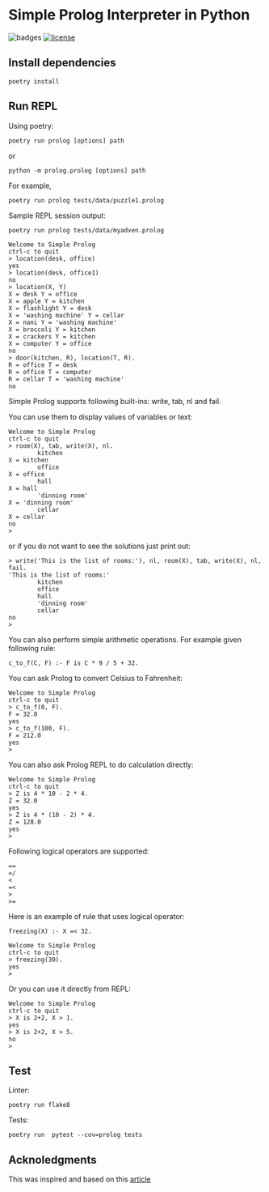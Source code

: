# Simple Prolog Interpreter in Python

![badges](https://github.com/robjsliwa/pyprolog/actions/workflows/python-package.yml/badge.svg)
[![license](https://img.shields.io/badge/License-MIT-purple.svg)](LICENSE)

## Install dependencies

```
poetry install
```

## Run REPL

Using poetry:

```
poetry run prolog [options] path
```

or

```
python -m prolog.prolog [options] path
```

For example,

```
poetry run prolog tests/data/puzzle1.prolog
```

Sample REPL session output:

```
poetry run prolog tests/data/myadven.prolog 

Welcome to Simple Prolog
ctrl-c to quit
> location(desk, office)
yes
> location(desk, office1)
no
> location(X, Y)
X = desk Y = office 
X = apple Y = kitchen 
X = flashlight Y = desk 
X = 'washing machine' Y = cellar 
X = nani Y = 'washing machine' 
X = broccoli Y = kitchen 
X = crackers Y = kitchen 
X = computer Y = office 
no
> door(kitchen, R), location(T, R).
R = office T = desk 
R = office T = computer 
R = cellar T = 'washing machine' 
no
```

Simple Prolog supports following built-ins: write, tab, nl and fail.

You can use them to display values of variables or text:

```
Welcome to Simple Prolog
ctrl-c to quit
> room(X), tab, write(X), nl.
        kitchen
X = kitchen 
        office
X = office 
        hall
X = hall 
        'dinning room'
X = 'dinning room' 
        cellar
X = cellar 
no
>
```

or if you do not want to see the solutions just print out:

```
> write('This is the list of rooms:'), nl, room(X), tab, write(X), nl, fail.
'This is the list of rooms:'
        kitchen
        office
        hall
        'dinning room'
        cellar
no
>
```

You can also perform simple arithmetic operations.  For example given following rule:

```
c_to_f(C, F) :- F is C * 9 / 5 + 32.
```

You can ask Prolog to convert Celsius to Fahrenheit:

```
Welcome to Simple Prolog
ctrl-c to quit
> c_to_f(0, F).
F = 32.0
yes
> c_to_f(100, F).
F = 212.0
yes
>
```

You can also ask Prolog REPL to do calculation directly:

```
Welcome to Simple Prolog
ctrl-c to quit
> Z is 4 * 10 - 2 * 4.
Z = 32.0
yes
> Z is 4 * (10 - 2) * 4.
Z = 128.0
yes
>
```

Following logical operators are supported:

```
==
=/
<
=<
>
>=
```

Here is an example of rule that uses logical operator:

```
freezing(X) :- X =< 32.
```

```
Welcome to Simple Prolog
ctrl-c to quit
> freezing(30).
yes
>
```

Or you can use it directly from REPL:

```
Welcome to Simple Prolog
ctrl-c to quit
> X is 2+2, X > 1.
yes
> X is 2+2, X > 5.
no
>   
```

## Test

Linter:

```
poetry run flake8
```

Tests:

```
poetry run  pytest --cov=prolog tests
```

## Acknoledgments

This was inspired and based on this [article](https://curiosity-driven.org/prolog-interpreter)

